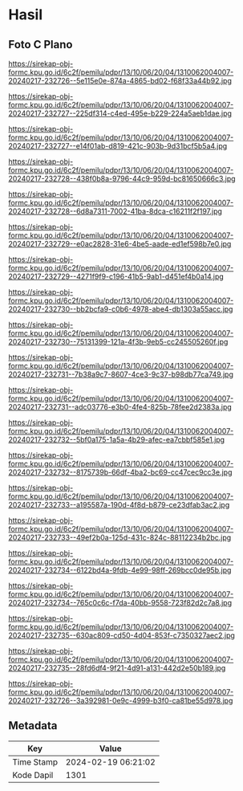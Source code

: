 # Hasil

## Foto C Plano

https://sirekap-obj-formc.kpu.go.id/6c2f/pemilu/pdpr/13/10/06/20/04/1310062004007-20240217-232726--5e115e0e-874a-4865-bd02-f68f33a44b92.jpg

https://sirekap-obj-formc.kpu.go.id/6c2f/pemilu/pdpr/13/10/06/20/04/1310062004007-20240217-232727--225df314-c4ed-495e-b229-224a5aeb1dae.jpg

https://sirekap-obj-formc.kpu.go.id/6c2f/pemilu/pdpr/13/10/06/20/04/1310062004007-20240217-232727--e14f01ab-d819-421c-903b-9d31bcf5b5a4.jpg

https://sirekap-obj-formc.kpu.go.id/6c2f/pemilu/pdpr/13/10/06/20/04/1310062004007-20240217-232728--438f0b8a-9796-44c9-959d-bc81650666c3.jpg

https://sirekap-obj-formc.kpu.go.id/6c2f/pemilu/pdpr/13/10/06/20/04/1310062004007-20240217-232728--6d8a7311-7002-41ba-8dca-c16211f2f197.jpg

https://sirekap-obj-formc.kpu.go.id/6c2f/pemilu/pdpr/13/10/06/20/04/1310062004007-20240217-232729--e0ac2828-31e6-4be5-aade-ed1ef598b7e0.jpg

https://sirekap-obj-formc.kpu.go.id/6c2f/pemilu/pdpr/13/10/06/20/04/1310062004007-20240217-232729--4271f9f9-c196-41b5-9ab1-d451ef4b0a14.jpg

https://sirekap-obj-formc.kpu.go.id/6c2f/pemilu/pdpr/13/10/06/20/04/1310062004007-20240217-232730--bb2bcfa9-c0b6-4978-abe4-db1303a55acc.jpg

https://sirekap-obj-formc.kpu.go.id/6c2f/pemilu/pdpr/13/10/06/20/04/1310062004007-20240217-232730--75131399-121a-4f3b-9eb5-cc245505260f.jpg

https://sirekap-obj-formc.kpu.go.id/6c2f/pemilu/pdpr/13/10/06/20/04/1310062004007-20240217-232731--7b38a9c7-8607-4ce3-9c37-b98db77ca749.jpg

https://sirekap-obj-formc.kpu.go.id/6c2f/pemilu/pdpr/13/10/06/20/04/1310062004007-20240217-232731--adc03776-e3b0-4fe4-825b-78fee2d2383a.jpg

https://sirekap-obj-formc.kpu.go.id/6c2f/pemilu/pdpr/13/10/06/20/04/1310062004007-20240217-232732--5bf0a175-1a5a-4b29-afec-ea7cbbf585e1.jpg

https://sirekap-obj-formc.kpu.go.id/6c2f/pemilu/pdpr/13/10/06/20/04/1310062004007-20240217-232732--8175739b-66df-4ba2-bc69-cc47cec9cc3e.jpg

https://sirekap-obj-formc.kpu.go.id/6c2f/pemilu/pdpr/13/10/06/20/04/1310062004007-20240217-232733--a195587a-190d-4f8d-b879-ce23dfab3ac2.jpg

https://sirekap-obj-formc.kpu.go.id/6c2f/pemilu/pdpr/13/10/06/20/04/1310062004007-20240217-232733--49ef2b0a-125d-431c-824c-88112234b2bc.jpg

https://sirekap-obj-formc.kpu.go.id/6c2f/pemilu/pdpr/13/10/06/20/04/1310062004007-20240217-232734--6122bd4a-9fdb-4e99-98ff-269bcc0de95b.jpg

https://sirekap-obj-formc.kpu.go.id/6c2f/pemilu/pdpr/13/10/06/20/04/1310062004007-20240217-232734--765c0c6c-f7da-40bb-9558-723f82d2c7a8.jpg

https://sirekap-obj-formc.kpu.go.id/6c2f/pemilu/pdpr/13/10/06/20/04/1310062004007-20240217-232735--630ac809-cd50-4d04-853f-c7350327aec2.jpg

https://sirekap-obj-formc.kpu.go.id/6c2f/pemilu/pdpr/13/10/06/20/04/1310062004007-20240217-232735--28fd6df4-9f21-4d91-a131-442d2e50b189.jpg

https://sirekap-obj-formc.kpu.go.id/6c2f/pemilu/pdpr/13/10/06/20/04/1310062004007-20240217-232726--3a392981-0e9c-4999-b3f0-ca81be55d978.jpg


## Metadata

| Key        | Value               |
| ---------- | ------------------- |
| Time Stamp | 2024-02-19 06:21:02 |
| Kode Dapil | 1301                |



